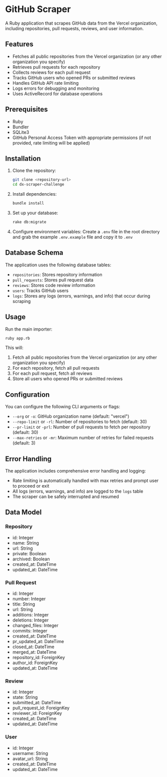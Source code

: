 # GitHub Scraper

A Ruby application that scrapes GitHub data from the Vercel organization, including repositories, pull requests, reviews, and user information.

## Features

- Fetches all public repositories from the Vercel organization (or any other organization you specify)
- Retrieves pull requests for each repository
- Collects reviews for each pull request
- Tracks GitHub users who opened PRs or submitted reviews
- Handles GitHub API rate limiting
- Logs errors for debugging and monitoring
- Uses ActiveRecord for database operations

## Prerequisites

- Ruby
- Bundler
- SQLite3
- GitHub Personal Access Token with appropriate permissions (if not provided, rate limiting will be applied)

## Installation

1. Clone the repository:

   ```bash
   git clone <repository-url>
   cd dx-scraper-challenge
   ```

2. Install dependencies:

   ```bash
   bundle install
   ```

3. Set up your database:

   ```bash
   rake db:migrate
   ```

4. Configure environment variables:
   Create a `.env` file in the root directory and grab the example `.env.example` file and copy it to `.env`

## Database Schema

The application uses the following database tables:

- `repositories`: Stores repository information
- `pull_requests`: Stores pull request data
- `reviews`: Stores code review information
- `users`: Tracks GitHub users
- `logs`: Stores any logs (errors, warnings, and info) that occur during scraping

## Usage

Run the main importer:

```bash
ruby app.rb
```

This will:

1. Fetch all public repositories from the Vercel organization (or any other organization you specify)
2. For each repository, fetch all pull requests
3. For each pull request, fetch all reviews
4. Store all users who opened PRs or submitted reviews

## Configuration

You can configure the following CLI arguments or flags:

- `--org` or `-o`: GitHub organization name (default: "vercel")
- `--repo-limit` or `-rl`: Number of repositories to fetch (default: 30)
- `--pr-limit` or `-prl`: Number of pull requests to fetch per repository (default: 30)
- `--max-retries` or `-mr`: Maximum number of retries for failed requests (default: 3)

## Error Handling

The application includes comprehensive error handling and logging:

- Rate limiting is automatically handled with max retries and prompt user to proceed or exit
- All logs (errors, warnings, and info) are logged to the `logs` table
- The scraper can be safely interrupted and resumed

## Data Model

### Repository

- id: Integer
- name: String
- url: String
- private: Boolean
- archived: Boolean
- created_at: DateTime
- updated_at: DateTime

### Pull Request

- id: Integer
- number: Integer
- title: String
- url: String
- additions: Integer
- deletions: Integer
- changed_files: Integer
- commits: Integer
- created_at: DateTime
- pr_updated_at: DateTime
- closed_at: DateTime
- merged_at: DateTime
- repository_id: ForeignKey
- author_id: ForeignKey
- updated_at: DateTime

### Review

- id: Integer
- state: String
- submitted_at: DateTime
- pull_request_id: ForeignKey
- reviewer_id: ForeignKey
- created_at: DateTime
- updated_at: DateTime

### User

- id: Integer
- username: String
- avatar_url: String
- created_at: DateTime
- updated_at: DateTime

